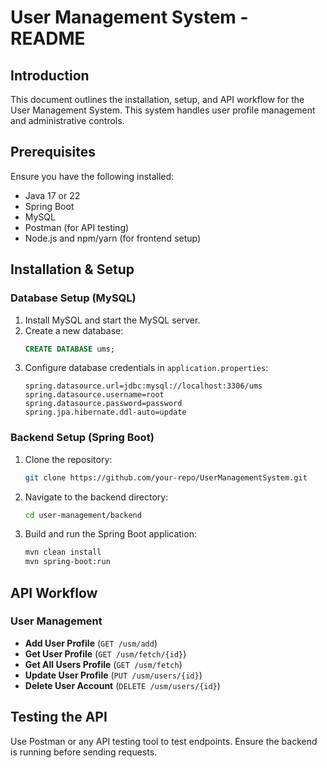 # User Management System - README

## Introduction
This document outlines the installation, setup, and API workflow for the User Management System. This system handles user profile management and administrative controls.

## Prerequisites
Ensure you have the following installed:
- Java 17 or 22
- Spring Boot
- MySQL
- Postman (for API testing)
- Node.js and npm/yarn (for frontend setup)

## Installation & Setup

### Database Setup (MySQL)
1. Install MySQL and start the MySQL server.
2. Create a new database:
   ```sql
   CREATE DATABASE ums;
   ```
3. Configure database credentials in `application.properties`:
   ```properties
   spring.datasource.url=jdbc:mysql://localhost:3306/ums
   spring.datasource.username=root
   spring.datasource.password=password
   spring.jpa.hibernate.ddl-auto=update
   ```

### Backend Setup (Spring Boot)
1. Clone the repository:
   ```sh
   git clone https://github.com/your-repo/UserManagementSystem.git
   ```
2. Navigate to the backend directory:
   ```sh
   cd user-management/backend
   ```
3. Build and run the Spring Boot application:
   ```sh
   mvn clean install
   mvn spring-boot:run
   ```

## API Workflow

### User Management
- **Add User Profile** (`GET /usm/add`)
- **Get User Profile** (`GET /usm/fetch/{id}`)
- **Get All Users Profile** (`GET /usm/fetch`)
- **Update User Profile** (`PUT /usm/users/{id}`)
- **Delete User Account** (`DELETE /usm/users/{id}`)


## Testing the API
Use Postman or any API testing tool to test endpoints. Ensure the backend is running before sending requests.


